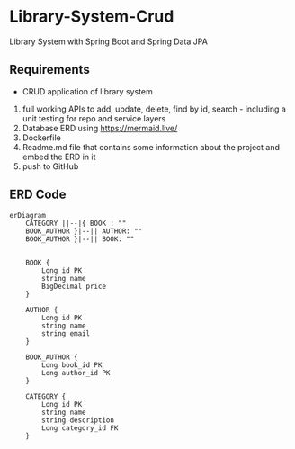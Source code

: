 # Library-System-Crud
Library System with Spring Boot and Spring Data JPA

## Requirements
- CRUD application of library system

1. full working APIs to add, update, delete, find by id, search - including a unit testing for repo and service layers
2. Database ERD using https://mermaid.live/
3. Dockerfile
4. Readme.md file that contains some information about the project and embed the ERD in it
5. push to GitHub

## ERD Code
```mermaid
erDiagram
    CATEGORY ||--|{ BOOK : ""
    BOOK_AUTHOR }|--|| AUTHOR: ""
    BOOK_AUTHOR }|--|| BOOK: ""
    

    BOOK {
        Long id PK
        string name
        BigDecimal price
    }

    AUTHOR {
        Long id PK
        string name
        string email
    }

    BOOK_AUTHOR {
        Long book_id PK
        Long author_id PK
    }

    CATEGORY {
        Long id PK
        string name
        string description
        Long category_id FK
    }
```